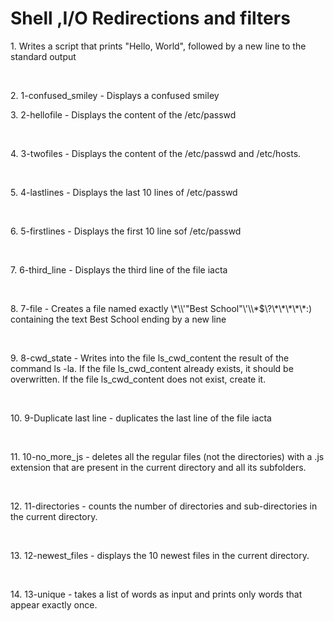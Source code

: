 <h1>Shell ,I/O Redirections and filters</h1>
<p>1. Writes a script that prints "Hello, World", followed by a new line to the standard output</p><br>
<p>2. 1-confused_smiley - Displays a confused smiley</p>
<p>3. 2-hellofile - Displays the content of the /etc/passwd</p><br>
<p>4. 3-twofiles - Displays the content of the /etc/passwd and /etc/hosts.</p><br>
<p>5. 4-lastlines - Displays the last 10 lines of /etc/passwd</p><br>
<p>6. 5-firstlines - Displays the first 10 line sof /etc/passwd</p><br>
<p>7. 6-third_line - Displays the third line of the file iacta</p><br>
<p>8. 7-file - Creates a file named exactly \*\\'"Best School"\'\\*$\?\*\*\*\*\*:) containing the text Best School ending by a new line</p><br>
<p>9. 8-cwd_state - Writes into the file ls_cwd_content the result of the command ls -la. If the file ls_cwd_content already exists, it should be overwritten. If the file ls_cwd_content does not exist, create it.</p><br>
<p>10. 9-Duplicate last line - duplicates the last line of the file iacta</p><br>
<p>11. 10-no_more_js - deletes all the regular files (not the directories) with a .js extension that are present in the current directory and all its subfolders.</p><br>
<p>12. 11-directories - counts the number of directories and sub-directories in the current directory.</p><br>
<p>13. 12-newest_files -  displays the 10 newest files in the current directory. </p><br>
<p>14. 13-unique - takes a list of words as input and prints only words that appear exactly once.</p><br>

